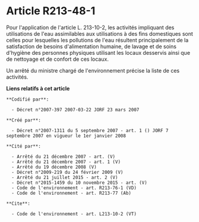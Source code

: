 # Article R213-48-1

Pour l'application de l'article L. 213-10-2, les activités impliquant des utilisations de l'eau assimilables aux utilisations
à des fins domestiques sont celles pour lesquelles les pollutions de l'eau résultent principalement de la satisfaction de
besoins d'alimentation humaine, de lavage et de soins d'hygiène des personnes physiques utilisant les locaux desservis ainsi
que de nettoyage et de confort de ces locaux. 

Un arrêté du ministre chargé de l'environnement précise la liste de ces activités.

**Liens relatifs à cet article**

	**Codifié par**:

	  - Décret n°2007-397 2007-03-22 JORF 23 mars 2007

	**Créé par**:

	  - Décret n°2007-1311 du 5 septembre 2007 - art. 1 () JORF 7 septembre 2007 en vigueur le 1er janvier 2008

	**Cité par**:

	  - Arrêté du 21 décembre 2007 - art. (V)
	  - Arrêté du 21 décembre 2007 - art. 1 (V)
	  - Arrêté du 19 décembre 2008 (V)
	  - Décret n°2009-219 du 24 février 2009 (V)
	  - Arrêté du 21 juillet 2015 - art. 2 (V)
	  - Décret n°2015-1459 du 10 novembre 2015 - art. (V)
	  - Code de l'environnement - art. R213-76-1 (VD)
	  - Code de l'environnement - art. R213-77 (Ab)

	**Cite**:

	  - Code de l'environnement - art. L213-10-2 (VT)
